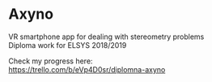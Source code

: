 # Axyno

VR smartphone app for dealing with stereometry problems  
Diploma work for ELSYS 2018/2019  
  
Check my progress here:  
https://trello.com/b/eVp4D0sr/diplomna-axyno  